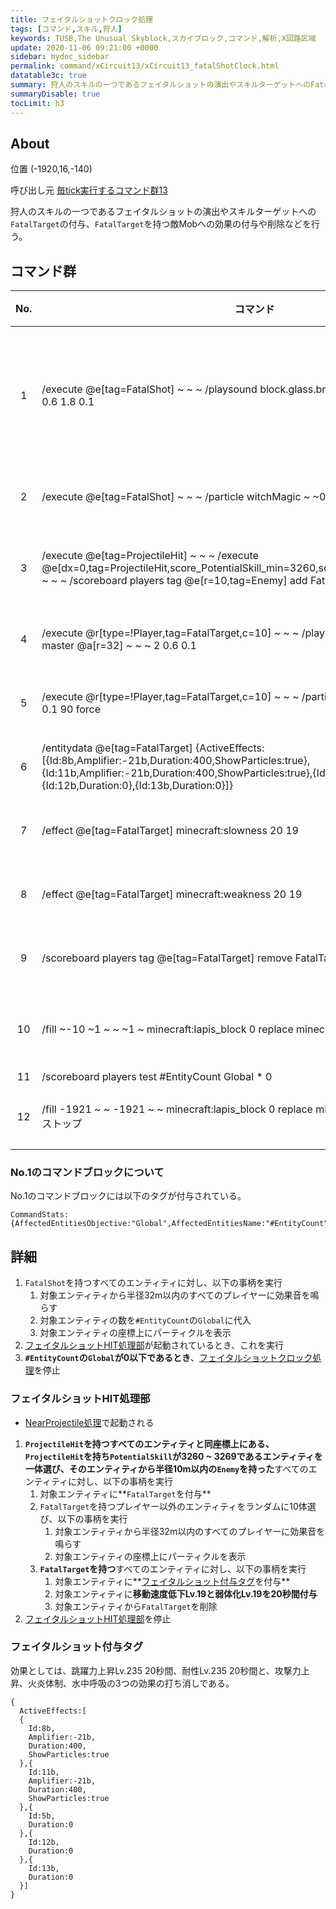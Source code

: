 ```yaml
---
title: フェイタルショットクロック処理
tags: [コマンド,スキル,狩人]
keywords: TUSB,The Unusual Skyblock,スカイブロック,コマンド,解析,X回路区域
update: 2020-11-06 09:21:00 +0000
sidebar: mydoc_sidebar
permalink: command/xCircuit13/xCircuit13_fatalShotClock.html
datatable3c: true
summary: 狩人のスキルの一つであるフェイタルショットの演出やスキルターゲットへのFatalTargetの付与、FatalTargetを持つ敵Mobへの効果の付与や削除などを行う。
summaryDisable: true
tocLimit: h3
---
```


## About

<span class="tagYellow">位置</span> (-1920,16,-140)

<span class="tagBlack">呼び出し元</span> [毎tick実行するコマンド群13]({{site.baseurl}}/command/xCircuit13/xCircuit13_command.html)

狩人のスキルの一つであるフェイタルショットの演出やスキルターゲットへの`FatalTarget`の付与、`FatalTarget`を持つ敵Mobへの効果の付与や削除などを行う。

## コマンド群

<div class="datatable3c-begin"></div>

|No.|コマンド|状態|
|:-:|-|-|
|1|/execute @e[tag=FatalShot] ~ ~ ~ /playsound block.glass.break master @a[r=32] ~ ~ ~ 0.6 1.8 0.1|リピート<br>動力が必要|
|2|/execute @e[tag=FatalShot] ~ ~ ~ /particle witchMagic ~ ~0.2 ~ 0 0 0 0.1 2 force|条件付き|
|3|/execute @e[tag=ProjectileHit] ~ ~ ~ /execute @e[dx=0,tag=ProjectileHit,score_PotentialSkill_min=3260,score_PotentialSkill=3269,c=1] ~ ~ ~ /scoreboard players tag @e[r=10,tag=Enemy] add FatalTarget|動力が必要|
|4|/execute @r[type=!Player,tag=FatalTarget,c=10] ~ ~ ~ /playsound block.fire.extinguish master @a[r=32] ~ ~ ~ 2 0.6 0.1|条件付き|
|5|/execute @r[type=!Player,tag=FatalTarget,c=10] ~ ~ ~ /particle witchMagic ~ ~1 ~ 5 1 5 0.1 90 force|条件付き|
|6|/entitydata @e[tag=FatalTarget] {ActiveEffects:[{Id:8b,Amplifier:-21b,Duration:400,ShowParticles:true},{Id:11b,Amplifier:-21b,Duration:400,ShowParticles:true},{Id:5b,Duration:0},{Id:12b,Duration:0},{Id:13b,Duration:0}]}|条件付き|
|7|/effect @e[tag=FatalTarget] minecraft:slowness 20 19|条件付き|
|8|/effect @e[tag=FatalTarget] minecraft:weakness 20 19|条件付き|
|9|/scoreboard players tag @e[tag=FatalTarget] remove FatalTarget|条件付き|
|10|/fill ~-10 ~1 ~ ~ ~1 ~ minecraft:lapis_block 0 replace minecraft:redstone_block 0|動力が必要|
|11|/scoreboard players test #EntityCount Global * 0|
|12|/fill -1921 ~ ~ -1921 ~ ~ minecraft:lapis_block 0 replace minecraft:redstone_block 0 ###ストップ|条件付き|

<div class="datatable3c-end"></div>

### No.1のコマンドブロックについて

No.1のコマンドブロックには以下のタグが付与されている。

```mcfunction
CommandStats:{AffectedEntitiesObjective:"Global",AffectedEntitiesName:"#EntityCount"}
```

## 詳細

1. `FatalShot`を持つすべてのエンティティに対し、以下の事柄を実行
   1. 対象エンティティから半径32m以内のすべてのプレイヤーに効果音を鳴らす
   2. 対象エンティティの数を`#EntityCount`の`Global`に代入
   3. 対象エンティティの座標上にパーティクルを表示
2. [フェイタルショットHIT処理部](#フェイタルショットhit処理部)が起動されているとき、これを実行
3. **`#EntityCount`の`Global`が0以下であるとき**、[フェイタルショットクロック処理]({{site.baseurl}}/command/xCircuit13/xCircuit13_fatalShotClock.html)を停止

### フェイタルショットHIT処理部

- [NearProjectile処理]({{site.baseurl}}/command/xCircuit12/xCircuit12_nearProjectileProcessing.html)で起動される

1. **`ProjectileHit`を持つすべてのエンティティと同座標上にある、`ProjectileHit`を持ち`PotentialSkill`が3260 ~ 3269であるエンティティを一体選び、そのエンティティから半径10m以内の`Enemy`を持った**すべてのエンティティに対し、以下の事柄を実行
   1. 対象エンティティに**`FatalTarget`を付与**
   2. `FatalTarget`を持つプレイヤー以外のエンティティをランダムに10体選び、以下の事柄を実行
      1. 対象エンティティから半径32m以内のすべてのプレイヤーに効果音を鳴らす
      2. 対象エンティティの座標上にパーティクルを表示
   3. **`FatalTarget`を持つ**すべてのエンティティに対し、以下の事柄を実行
      1. 対象エンティティに**[フェイタルショット付与タグ](#フェイタルショット付与タグ)を付与**
      2. 対象エンティティに**移動速度低下Lv.19と弱体化Lv.19を20秒間付与**
      3. 対象エンティティから`FatalTarget`を削除
2. [フェイタルショットHIT処理部](#フェイタルショットhit処理部)を停止

### フェイタルショット付与タグ

効果としては、跳躍力上昇Lv.235 20秒間、耐性Lv.235 20秒間と、攻撃力上昇、火炎体制、水中呼吸の3つの効果の打ち消しである。

```mcfunction
{
  ActiveEffects:[
  {
    Id:8b,
    Amplifier:-21b,
    Duration:400,
    ShowParticles:true
  },{
    Id:11b,
    Amplifier:-21b,
    Duration:400,
    ShowParticles:true
  },{
    Id:5b,
    Duration:0
  },{
    Id:12b,
    Duration:0
  },{
    Id:13b,
    Duration:0
  }]
}
```
